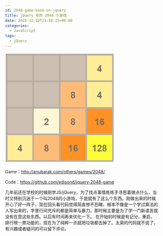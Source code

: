 ```yaml
---
id: 2048-game-base-on-jquery
title: jQuery 写的 2048 小游戏
date: 2015-12-12T21:58:15+00:00
categories:
  - JavaScript
tags:
  - jQuery
---
```


![2048](/static/images/20151212214138.jpg)

Game：<a href="http://anubarak.com/others/games/2048/" target="_blank">http://anubarak.com/others/games/2048/</a>

Code：<a href="https://github.com/edisond/jquery-2048-game" target="_blank">https://github.com/edisond/jquery-2048-game</a>

几年前还在学校的时候刚学JS/jQuery，为了找点事情练练手寻思着做点什么，当时又特别沉迷于一个叫2048的小游戏，于是就有了这么个东西。刚做出来的时候开心了好一阵子，现在回头看代码觉得简直惨不忍睹，根本不像是一个学过算法的人写出来的，字里行间充斥的都是简单与暴力。那时候主要是为了学一门新语言就没有在意这些东西。以后有时间再来优化一下。 在开始的时候是有记分，重启，排行榜一票功能的，现在为了纯粹一点就把垃圾都去掉了。太臭的代码就不说了，有兴趣或者疑问的可以留下评论。

###  

